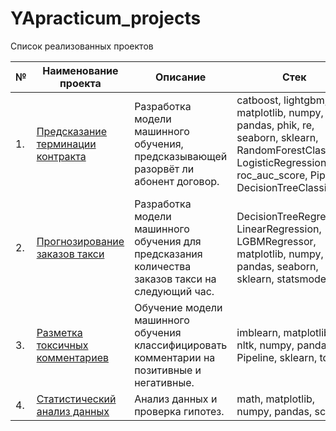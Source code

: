 # YApracticum_projects
Список реализованных проектов

| № | Наименование проекта | Описание | Стек |
| --- | --- | --- | --- |
| 1. | [Предсказание терминации контракта](https://github.com/Kris-Wolf/YApracticum_projects/tree/main/contract_termination) | Разработка модели машинного обучения, предсказывающей разорвёт ли абонент договор. | catboost, lightgbm, matplotlib, numpy, pandas, phik, re, seaborn, sklearn, RandomForestClassifier, LogisticRegression, roc_auc_score, Pipeline, DecisionTreeClassifier |
| 2. | [Прогнозирование заказов такси](https://github.com/Kris-Wolf/YApracticum_projects/tree/main/predicting_taxi_orders) | Разработка модели машинного обучения для предсказания количества заказов такси на следующий час. | DecisionTreeRegressor, LinearRegression, LGBMRegressor, matplotlib, numpy, pandas, seaborn, sklearn, statsmodels |
| 3. | [Разметка токсичных комментариев](https://github.com/Kris-Wolf/YApracticum_projects/tree/main/comment_negativity) | Обучение модели машинного обучения классифицировать комментарии на позитивные и негативные. | imblearn, matplotlib, nltk, numpy, pandas, Pipeline, sklearn, tqdm |
| 4. | [Статистический анализ данных](https://github.com/Kris-Wolf/YApracticum_projects/tree/main/statistical_analysis) | Анализ данных и проверка гипотез. | math, matplotlib, numpy, pandas, scipy |
